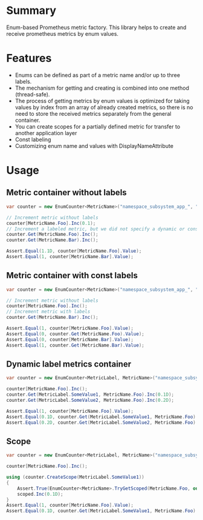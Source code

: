 # Summary
Enum-based Prometheus metric factory.
This library helps to create and receive prometheus metrics by enum values.

# Features
* Enums can be defined as part of a metric name and/or up to three labels.
* The mechanism for getting and creating is combined into one method (thread-safe).
* The process of getting metrics by enum values is optimized for taking values by index from an array of already created metrics, so there is no need to store the received metrics separately from the general container.
* You can create scopes for a partially defined metric for transfer to another application layer
* Const labeling
* Customizing enum name and values with DisplayNameAttribute

# Usage

## Metric container without labels
```C#
var counter = new EnumCounter<MetricName>("namespace_subsystem_app_", "_total", "test count metric", false, false, Array.Empty<KeyValue>());

// Increment metric without labels
counter[MetricName.Foo].Inc(0.1);
// Increment a labeled metric, but we did not specify a dynamic or constant label in the definition or constructor of the container, this method will return a metric without labels 
counter.Get(MetricName.Foo).Inc();
counter.Get(MetricName.Bar).Inc();

Assert.Equal(1.1D, counter[MetricName.Foo].Value);
Assert.Equal(1, counter[MetricName.Bar].Value);
```

## Metric container with const labels
```C#
var counter = new EnumCounter<MetricName>("namespace_subsystem_app_", "_total", "test count metric", false, false, new KeyValue[] { ("const_label", "const_label_value") });

// Increment metric without labels
counter[MetricName.Foo].Inc();
// Increment metric with labels
counter.Get(MetricName.Bar).Inc();

Assert.Equal(1, counter[MetricName.Foo].Value);
Assert.Equal(0, counter.Get(MetricName.Foo).Value);
Assert.Equal(0, counter[MetricName.Bar].Value);
Assert.Equal(1, counter.Get(MetricName.Bar).Value);
```

## Dynamic label metrics container
```C#
var counter = new EnumCounter<MetricLabel, MetricName>("namespace_subsystem_app_", "_total", "test count metric", false, false, Array.Empty<KeyValue>());

counter[MetricName.Foo].Inc();
counter.Get(MetricLabel.SomeValue1, MetricName.Foo).Inc(0.1D);
counter.Get(MetricLabel.SomeValue2, MetricName.Foo).Inc(0.2D);

Assert.Equal(1, counter[MetricName.Foo].Value);
Assert.Equal(0.1D, counter.Get(MetricLabel.SomeValue1, MetricName.Foo).Value);
Assert.Equal(0.2D, counter.Get(MetricLabel.SomeValue2, MetricName.Foo).Value);
```

## Scope
```C#
var counter = new EnumCounter<MetricLabel, MetricName>("namespace_subsystem_app_", "_total", "test count metric", false, false, Array.Empty<KeyValue>(), factory);

counter[MetricName.Foo].Inc();

using (counter.CreateScope(MetricLabel.SomeValue1))
{
    Assert.True(EnumCounter<MetricName>.TryGetScoped(MetricName.Foo, out var scoped));
    scoped.Inc(0.1D);
}
Assert.Equal(1, counter[MetricName.Foo].Value);
Assert.Equal(0.1D, counter.Get(MetricLabel.SomeValue1, MetricName.Foo).Value);
```
